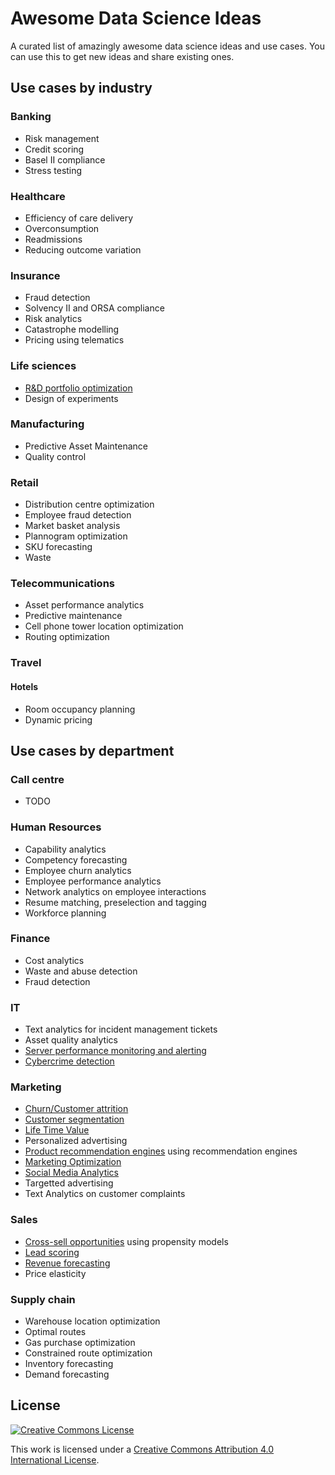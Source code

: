 # Awesome Data Science Ideas

A curated list of amazingly awesome data science ideas and use cases.
You can use this to get new ideas and share existing ones.

## Use cases by industry
### Banking
- Risk management
- Credit scoring
- Basel II compliance
- Stress testing


### Healthcare
- Efficiency of care delivery
- Overconsumption
- Readmissions
- Reducing outcome variation

### Insurance
- Fraud detection
- Solvency II and ORSA compliance
- Risk analytics
- Catastrophe modelling
- Pricing using telematics

### Life sciences
- [R&D portfolio optimization](http://www.athlycs.be/portfolio-insight)
- Design of experiments

### Manufacturing
- Predictive Asset Maintenance
- Quality control


### Retail
- Distribution centre optimization
- Employee fraud detection
- Market basket analysis
- Plannogram optimization
- SKU forecasting
- Waste

### Telecommunications
- Asset performance analytics
- Predictive maintenance
- Cell phone tower location optimization
- Routing optimization

### Travel
#### Hotels
- Room occupancy planning
- Dynamic pricing

## Use cases by department
### Call centre
- TODO


### Human Resources
- Capability analytics
- Competency forecasting
- Employee churn analytics
- Employee performance analytics
- Network analytics on employee interactions
- Resume matching, preselection and tagging
- Workforce planning

### Finance
- Cost analytics
- Waste and abuse detection
- Fraud detection

### IT
- Text analytics for incident management tickets
- Asset quality analytics
- [Server performance monitoring and alerting](http://www.coscale.com/)
- [Cybercrime detection](http://www.sas.com/en_be/software/fraud-security-intelligence/cybersecurity-solutions.html)

### Marketing


- [Churn/Customer attrition](https://en.wikipedia.org/wiki/Customer_attrition#prediction)
- [Customer segmentation](https://ds4ci.files.wordpress.com/2013/09/user08_jimp_custseg_revnov08.pdf)
- [Life Time Value](https://dataorigami.net/blogs/napkin-folding/18868411-lifetimes-measuring-customer-lifetime-value-in-python)
- Personalized advertising
- [Product recommendation engines](http://www.kdnuggets.com/2015/10/big-data-recommendation-systems-change-lives.html) using recommendation engines
- [Marketing Optimization](http://www.marketingoptimizer.com/marketing-optimization/)
- [Social Media Analytics](https://cran.r-project.org/web/packages/SocialMediaLab/index)
- Targetted advertising
- Text Analytics on customer complaints

### Sales

- [Cross-sell opportunities](https://www.analyticsvidhya.com/blog/2015/08/learn-cross-selling-upselling/) using propensity models
- [Lead scoring](http://marketingland.com/maximizing-lead-scoring-analytics-use-big-data-b2b-101956)
- [Revenue forecasting](http://analytics.ncsu.edu/sesug/2007/PO10.pdf)
- Price elasticity

### Supply chain
- Warehouse location optimization
- Optimal routes
- Gas purchase optimization
- Constrained route optimization
- Inventory forecasting
- Demand forecasting

## License

[![Creative Commons License](http://i.creativecommons.org/l/by/4.0/88x31.png)](http://creativecommons.org/licenses/by/4.0/)

This work is licensed under a [Creative Commons Attribution 4.0 International License](http://creativecommons.org/licenses/by/4.0/).
